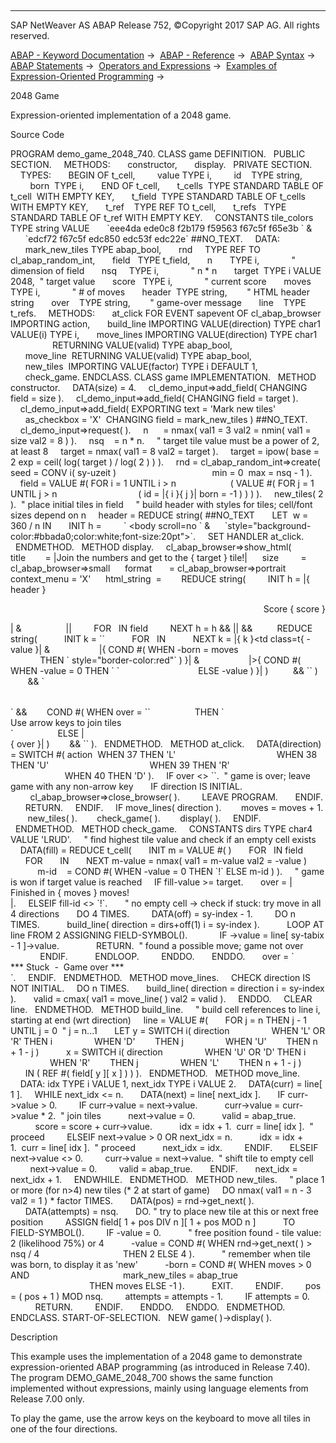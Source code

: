   

* * *

SAP NetWeaver AS ABAP Release 752, ©Copyright 2017 SAP AG. All rights reserved.

[ABAP - Keyword Documentation](https://help.sap.com/doc/abapdocu_752_index_htm/7.52/en-US/abenabap.htm) →  [ABAP - Reference](https://help.sap.com/doc/abapdocu_752_index_htm/7.52/en-US/abenabap_reference.htm) →  [ABAP Syntax](https://help.sap.com/doc/abapdocu_752_index_htm/7.52/en-US/abenabap_syntax.htm) →  [ABAP Statements](https://help.sap.com/doc/abapdocu_752_index_htm/7.52/en-US/abenabap_statements.htm) →  [Operators and Expressions](https://help.sap.com/doc/abapdocu_752_index_htm/7.52/en-US/abenoperators_expressions.htm) →  [Examples of Expression-Oriented Programming](https://help.sap.com/doc/abapdocu_752_index_htm/7.52/en-US/abenexpressions_abexas.htm) → 

2048 Game

Expression-oriented implementation of a 2048 game.

Source Code

PROGRAM demo\_game\_2048\_740.
CLASS game DEFINITION.
  PUBLIC SECTION.
    METHODS:
      constructor,
      display.
  PRIVATE SECTION.
    TYPES:
      BEGIN OF t\_cell,
        value TYPE i,
        id    TYPE string,
        born  TYPE i,
      END OF t\_cell,
      t\_cells  TYPE STANDARD TABLE OF t\_cell  WITH EMPTY KEY,
      t\_field  TYPE STANDARD TABLE OF t\_cells WITH EMPTY KEY,
      t\_ref    TYPE REF TO t\_cell,
      t\_refs   TYPE STANDARD TABLE OF t\_ref WITH EMPTY KEY.
    CONSTANTS tile\_colors TYPE string VALUE
      \`eee4da ede0c8 f2b179 f59563 f67c5f f65e3b \` &
      \`edcf72 f67c5f edc850 edc53f edc22e\` ##NO\_TEXT.
    DATA:
      mark\_new\_tiles TYPE abap\_bool,
      rnd     TYPE REF TO cl\_abap\_random\_int,
      field   TYPE t\_field,
      n       TYPE i,             " dimension of field
      nsq     TYPE i,             " n \* n
      target  TYPE i VALUE 2048,  " target value
      score   TYPE i,             " current score
      moves   TYPE i,             " # of moves
      header  TYPE string,        " HTML header string
      over    TYPE string,        " game-over message
      line    TYPE t\_refs.
    METHODS:
      at\_click FOR EVENT sapevent OF cl\_abap\_browser IMPORTING action,
      build\_line IMPORTING VALUE(direction) TYPE char1 VALUE(i) TYPE i,
      move\_lines IMPORTING VALUE(direction) TYPE char1
                 RETURNING VALUE(valid) TYPE abap\_bool,
      move\_line  RETURNING VALUE(valid) TYPE abap\_bool,
      new\_tiles  IMPORTING VALUE(factor) TYPE i DEFAULT 1,
      check\_game.
ENDCLASS.
CLASS game IMPLEMENTATION.
  METHOD constructor.
    DATA(size) = 4.
    cl\_demo\_input=>add\_field( CHANGING field = size ).
    cl\_demo\_input=>add\_field( CHANGING field = target ).
    cl\_demo\_input=>add\_field( EXPORTING text = 'Mark new tiles'
      as\_checkbox = 'X'  CHANGING field = mark\_new\_tiles ) ##NO\_TEXT.
    cl\_demo\_input=>request( ).
    n      = nmax( val1 = 3 val2 = nmin( val1 = size val2 = 8 ) ).
    nsq    = n \* n.
    " target tile value must be a power of 2, at least 8
    target = nmax( val1 = 8 val2 = target ).
    target = ipow( base = 2 exp = ceil( log( target ) / log( 2 ) ) ).
    rnd = cl\_abap\_random\_int=>create( seed = CONV i( sy-uzeit )
                                      min = 0  max = nsq - 1 ).
    field = VALUE #( FOR i = 1 UNTIL i > n
                     ( VALUE #( FOR j = 1 UNTIL j > n
                                ( id = |{ i }{ j }| born = -1 ) ) ) ).
    new\_tiles( 2 ).  " place initial tiles in field
    " build header with styles for tiles; cell/font sizes depend on n
    header = REDUCE string( ##NO\_TEXT
      LET  w = 360 / n IN
      INIT h =
        \`<html><head><style type="text/css">\` &
        \`.t0{background-color:#cbbdb0}\` &
        \`td{border:1px solid bbada0;color:#776e65\` &
        \`;text-align:center;vertical-align:center\` &
        \`;font-family:'Century Gothic',sans-serif;font-weight:bold\` &&
        |;width:{ w }px;height:{ w }px;font-size:{ w / 2 }px\\}|
      FOR i = 1 UNTIL i > 11
      NEXT h =
        |{ h }.t{ ipow( base = 2 exp = i ) }\\{| &
        |background-color:#{ segment( val   = tile\_colors
                                      index = i ) }| &
        |{ COND #( WHEN i >= 3  THEN \`;color:#f9f6f2\` ) }| &
        |{ COND #( WHEN i >= 10 THEN |;font-size:{ w / 4 }px|
                   WHEN i >= 7  THEN |;font-size:{ w / 3 }px| ) }\\}| ).
    header = header && ##NO\_TEXT
     \`div{text-align:center}</style><script type="text/javascript">\` &
     \`function okd(e)\` &
     \`{c=window.event.keyCode;window.location='sapevent:'+c;}\` &
     \`document.onkeydown = okd;</script></head> <body scroll=no \` &
     \`style="background-color:#bbada0;color:white;font-size:20pt">\`.
    SET HANDLER at\_click.
  ENDMETHOD.
  METHOD display.
    cl\_abap\_browser=>show\_html(
     title        = |Join the numbers and get to the { target } tile!|
     size         = cl\_abap\_browser=>small
     format       = cl\_abap\_browser=>portrait
     context\_menu = 'X'
     html\_string  =
       REDUCE string(
        INIT h = |{ header }<p align=right>Score { score }</p>| &
                 |<table align=center>|
        FOR  <cells> IN field
        NEXT h = h && |<tr>| &&
         REDUCE string(
          INIT k = \`\`
          FOR  <c> IN <cells>
          NEXT k = |{ k }<td class=t{ <c>-value }| &
                   |{ COND #( WHEN <c>-born = moves
                              THEN \` style="border-color:red"\` ) }| &
                   |>{ COND #( WHEN <c>-value = 0 THEN \`&nbsp;\`
                               ELSE <c>-value ) }</td>| )
         && \`</tr>\` )
       && \`</table>\` &&
       COND #( WHEN over = \`\`
                 THEN \`<div>Use arrow keys to join tiles</div>\`
                 ELSE |<br>{ over }| )
       && \`</body></html>\` ).
  ENDMETHOD.
  METHOD at\_click.
    DATA(direction) = SWITCH #( action  WHEN 37 THEN 'L'
                                        WHEN 38 THEN 'U'
                                        WHEN 39 THEN 'R'
                                        WHEN 40 THEN 'D' ).
    IF over <> \`\`.  " game is over; leave game with any non-arrow key
      IF direction IS INITIAL.
        cl\_abap\_browser=>close\_browser( ).
        LEAVE PROGRAM.
      ENDIF.
      RETURN.
    ENDIF.
    IF move\_lines( direction ).
       moves = moves + 1.
       new\_tiles( ).
       check\_game( ).
       display( ).
    ENDIF.
  ENDMETHOD.
  METHOD check\_game.
    CONSTANTS dirs TYPE char4 VALUE 'LRUD'.
    " find highest tile value and check if an empty cell exists
    DATA(fill) = REDUCE t\_cell(
      INIT m = VALUE #( )
      FOR  <cells> IN field
      FOR  <c>     IN <cells>
      NEXT m-value = nmax( val1 = m-value val2 = <c>-value )
           m-id    = COND #( WHEN <c>-value = 0 THEN \`!\` ELSE m-id ) ).
    " game is won if target value is reached
    IF fill-value >= target.
      over = |<div>Finished in { moves } moves!</div>|.
    ELSEIF fill-id <> \`!\`.
      " no empty cell -> check if stuck: try move in all 4 directions
      DO 4 TIMES.
        DATA(off) = sy-index - 1.
        DO n TIMES.
          build\_line( direction = dirs+off(1) i = sy-index ).
          LOOP AT line FROM 2 ASSIGNING FIELD-SYMBOL(<curr>).
            IF <curr>->value = line\[ sy-tabix - 1 \]->value.
              RETURN.  " found a possible move; game not over
            ENDIF.
          ENDLOOP.
        ENDDO.
      ENDDO.
      over = \`<div>\*\*\* Stuck  -  Game over \*\*\*</div>\`.
    ENDIF.
  ENDMETHOD.
  METHOD move\_lines.
    CHECK direction IS NOT INITIAL.
    DO n TIMES.
      build\_line( direction = direction i = sy-index ).
      valid = cmax( val1 = move\_line( ) val2 = valid ).
    ENDDO.
    CLEAR line.
  ENDMETHOD.
  METHOD build\_line.
    " build cell references to line i, starting at end (wrt direction)
    line = VALUE #(
      FOR j = n THEN j - 1 UNTIL j = 0  " j = n...1
      LET y = SWITCH i( direction
                WHEN 'L' OR 'R' THEN i
                WHEN 'D'        THEN j
                WHEN 'U'        THEN n + 1 - j )
          x = SWITCH i( direction
                WHEN 'U' OR 'D' THEN i
                WHEN 'R'        THEN j
                WHEN 'L'        THEN n + 1 - j )
      IN ( REF #( field\[ y \]\[ x \] ) ) ).
  ENDMETHOD.
  METHOD move\_line.
    DATA: idx TYPE i VALUE 1, next\_idx TYPE i VALUE 2.
    DATA(curr) = line\[ 1 \].
    WHILE next\_idx <= n.
      DATA(next) = line\[ next\_idx \].
      IF curr->value > 0.
        IF curr->value = next->value.
          curr->value = curr->value \* 2.  " join tiles
          next->value = 0.
          valid = abap\_true.
          score = score + curr->value.
          idx = idx + 1.  curr = line\[ idx \].  " proceed
        ELSEIF next->value > 0 OR next\_idx = n.
          idx = idx + 1.  curr = line\[ idx \].  " proceed
          next\_idx = idx.
        ENDIF.
      ELSEIF next->value <> 0.
        curr->value = next->value.  " shift tile to empty cell
        next->value = 0.
        valid = abap\_true.
      ENDIF.
      next\_idx = next\_idx + 1.
    ENDWHILE.
  ENDMETHOD.
  METHOD new\_tiles.
    " place 1 or more (for n>4) new tiles (\* 2 at start of game)
    DO nmax( val1 = n - 3 val2 = 1 ) \* factor TIMES.
      DATA(pos) = rnd->get\_next( ).
      DATA(attempts) = nsq.
      DO. " try to place new tile at this or next free position
        ASSIGN field\[ 1 + pos DIV n \]\[ 1 + pos MOD n \]
          TO FIELD-SYMBOL(<cell>).
        IF <cell>-value = 0.
          " free position found - tile value: 2 (likelihood 75%) or 4
          <cell>-value = COND #( WHEN rnd->get\_next( ) > nsq / 4
                                 THEN 2 ELSE 4 ).
          " remember when tile was born, to display it as 'new'
          <cell>-born = COND #( WHEN moves > 0 AND
                                     mark\_new\_tiles = abap\_true
                                THEN moves ELSE -1 ).
          EXIT.
        ENDIF.
        pos = ( pos + 1 ) MOD nsq.
        attempts = attempts - 1.
        IF attempts = 0.
          RETURN.
        ENDIF.
      ENDDO.
    ENDDO.
  ENDMETHOD.
ENDCLASS.
START-OF-SELECTION.
  NEW game( )->display( ).

Description

This example uses the implementation of a 2048 game to demonstrate expression-oriented ABAP programming (as introduced in Release 7.40). The program DEMO\_GAME\_2048\_700 shows the same function implemented without expressions, mainly using language elements from Release 7.00 only.

To play the game, use the arrow keys on the keyboard to move all tiles in one of the four directions.